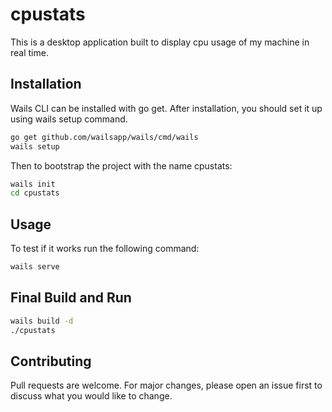 # cpustats

This is a desktop application built to display cpu usage of my machine in real time.

## Installation
Wails CLI can be installed with go get. After installation, you should set it up using wails setup command.



```bash
go get github.com/wailsapp/wails/cmd/wails
wails setup
```
Then to bootstrap the project with the name cpustats:
```bash
wails init
cd cpustats
```

## Usage
To test if it works run the following command:

```bash
wails serve
```
## Final Build and Run
```bash
wails build -d
./cpustats
```
## Contributing
Pull requests are welcome. For major changes, please open an issue first to discuss what you would like to change.


